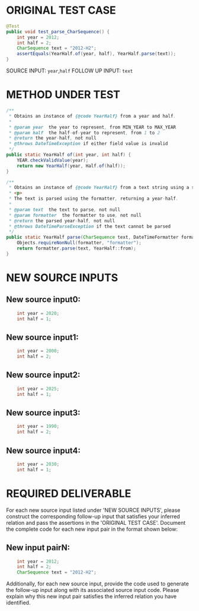 # ORIGINAL TEST CASE
```java
@Test
public void test_parse_CharSequence() {
    int year = 2012;
    int half = 2;
    CharSequence text = "2012-H2";
    assertEquals(YearHalf.of(year, half), YearHalf.parse(text));
}

```
SOURCE INPUT: `year`,`half`
FOLLOW UP INPUT: `text`


# METHOD UNDER TEST
```java
/**
 * Obtains an instance of {@code YearHalf} from a year and half.
 *
 * @param year  the year to represent, from MIN_YEAR to MAX_YEAR
 * @param half  the half-of-year to represent, from 1 to 2
 * @return the year-half, not null
 * @throws DateTimeException if either field value is invalid
 */
public static YearHalf of(int year, int half) {
    YEAR.checkValidValue(year);
    return new YearHalf(year, Half.of(half));
}

/**
 * Obtains an instance of {@code YearHalf} from a text string using a specific formatter.
 * <p>
 * The text is parsed using the formatter, returning a year-half.
 *
 * @param text  the text to parse, not null
 * @param formatter  the formatter to use, not null
 * @return the parsed year-half, not null
 * @throws DateTimeParseException if the text cannot be parsed
 */
public static YearHalf parse(CharSequence text, DateTimeFormatter formatter) {
    Objects.requireNonNull(formatter, "formatter");
    return formatter.parse(text, YearHalf::from);
}

```


# NEW SOURCE INPUTS
## New source input0:
```java
    int year = 2020;
    int half = 1;
```

## New source input1:
```java
    int year = 2000;
    int half = 2;
```

## New source input2:
```java
    int year = 2025;
    int half = 1;
```

## New source input3:
```java
    int year = 1990;
    int half = 2;
```

## New source input4:
```java
    int year = 2030;
    int half = 1;
```



# REQUIRED DELIVERABLE
For each new source input listed under 'NEW SOURCE INPUTS', please construct the corresponding follow-up input that satisfies your inferred relation and pass the assertions in the 'ORIGINAL TEST CASE'. Document the complete code for each new input pair in the format shown below:
## New input pairN:
```java
    int year = 2012;
    int half = 2;
    CharSequence text = "2012-H2";
```

Additionally, for each new source input, provide the code used to generate the follow-up input along with its associated source input code. Please explain why this new input pair satisfies the inferred relation you have identified.